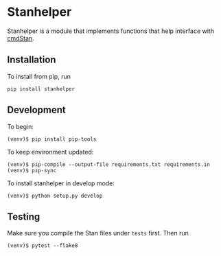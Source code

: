 # Stanhelper

Stanhelper is a module that implements functions that help interface with
[cmdStan](http://mc-stan.org).

## Installation

To install from pip, run
```{bash}
pip install stanhelper
```

## Development

To begin:
```{bash}
(venv)$ pip install pip-tools
```

To keep environment updated:
```{bash}
(venv)$ pip-compile --output-file requirements.txt requirements.in
(venv)$ pip-sync
```

To install stanhelper in develop mode:
```{bash}
(venv)$ python setup.py develop
```

## Testing

Make sure you compile the Stan files under `tests` first. Then run
```{bash}
(venv)$ pytest --flake8
```
